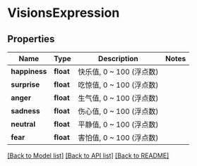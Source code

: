 # VisionsExpression

## Properties
Name | Type | Description | Notes
------------ | ------------- | ------------- | -------------
**happiness** | **float** | 快乐值, 0 ~ 100 (浮点数) | 
**surprise** | **float** | 吃惊值, 0 ~ 100 (浮点数) | 
**anger** | **float** | 生气值, 0 ~ 100 (浮点数) | 
**sadness** | **float** | 伤心值, 0 ~ 100 (浮点数) | 
**neutral** | **float** | 平静值, 0 ~ 100 (浮点数) | 
**fear** | **float** | 害怕值, 0 ~ 100 (浮点数) | 

[[Back to Model list]](../README.md#documentation-for-models) [[Back to API list]](../README.md#documentation-for-api-endpoints) [[Back to README]](../README.md)


